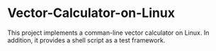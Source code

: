 # Vector-Calculator-on-Linux
This project implements a comman-line vector calculator on Linux. In addition, it provides a shell script as a test framework.
